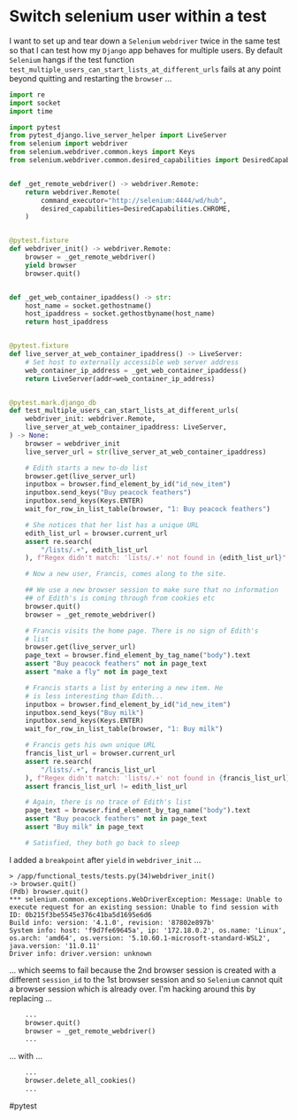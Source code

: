 # Switch selenium user within a test

I want to set up and tear down a `Selenium` `webdriver` twice in the same test so that I can test how my `Django` app behaves for multiple users.  By default `Selenium` hangs if the test function `test_multiple_users_can_start_lists_at_different_urls` fails at any point beyond quitting and restarting the `browser` ...

```python
import re
import socket
import time

import pytest
from pytest_django.live_server_helper import LiveServer
from selenium import webdriver
from selenium.webdriver.common.keys import Keys
from selenium.webdriver.common.desired_capabilities import DesiredCapabilities


def _get_remote_webdriver() -> webdriver.Remote:
    return webdriver.Remote(
        command_executor="http://selenium:4444/wd/hub",
        desired_capabilities=DesiredCapabilities.CHROME,
    )


@pytest.fixture
def webdriver_init() -> webdriver.Remote:
    browser = _get_remote_webdriver()
    yield browser
    browser.quit()


def _get_web_container_ipaddess() -> str:
    host_name = socket.gethostname()
    host_ipaddress = socket.gethostbyname(host_name)
    return host_ipaddress


@pytest.fixture
def live_server_at_web_container_ipaddress() -> LiveServer:
    # Set host to externally accessible web server address
    web_container_ip_address = _get_web_container_ipaddess()
    return LiveServer(addr=web_container_ip_address)


@pytest.mark.django_db
def test_multiple_users_can_start_lists_at_different_urls(
    webdriver_init: webdriver.Remote,
    live_server_at_web_container_ipaddress: LiveServer,
) -> None:
    browser = webdriver_init
    live_server_url = str(live_server_at_web_container_ipaddress)

    # Edith starts a new to-do list
    browser.get(live_server_url)
    inputbox = browser.find_element_by_id("id_new_item")
    inputbox.send_keys("Buy peacock feathers")
    inputbox.send_keys(Keys.ENTER)
    wait_for_row_in_list_table(browser, "1: Buy peacock feathers")

    # She notices that her list has a unique URL
    edith_list_url = browser.current_url
    assert re.search(
        "/lists/.+", edith_list_url
    ), f"Regex didn't match: 'lists/.+' not found in {edith_list_url}"

    # Now a new user, Francis, comes along to the site.

    ## We use a new browser session to make sure that no information
    ## of Edith's is coming through from cookies etc
    browser.quit()
    browser = _get_remote_webdriver()

    # Francis visits the home page. There is no sign of Edith's
    # list
    browser.get(live_server_url)
    page_text = browser.find_element_by_tag_name("body").text
    assert "Buy peacock feathers" not in page_text
    assert "make a fly" not in page_text

    # Francis starts a list by entering a new item. He
    # is less interesting than Edith...
    inputbox = browser.find_element_by_id("id_new_item")
    inputbox.send_keys("Buy milk")
    inputbox.send_keys(Keys.ENTER)
    wait_for_row_in_list_table(browser, "1: Buy milk")

    # Francis gets his own unique URL
    francis_list_url = browser.current_url
    assert re.search(
        "/lists/.+", francis_list_url
    ), f"Regex didn't match: 'lists/.+' not found in {francis_list_url}"
    assert francis_list_url != edith_list_url

    # Again, there is no trace of Edith's list
    page_text = browser.find_element_by_tag_name("body").text
    assert "Buy peacock feathers" not in page_text
    assert "Buy milk" in page_text

    # Satisfied, they both go back to sleep
```

I added a `breakpoint` after `yield` in `webdriver_init` ...

```python-traceback
> /app/functional_tests/tests.py(34)webdriver_init()
-> browser.quit()
(Pdb) browser.quit()
*** selenium.common.exceptions.WebDriverException: Message: Unable to execute request for an existing session: Unable to find session with ID: 0b215f3be5545e376c41ba5d1695e6d6
Build info: version: '4.1.0', revision: '87802e897b'
System info: host: 'f9d7fe69645a', ip: '172.18.0.2', os.name: 'Linux', os.arch: 'amd64', os.version: '5.10.60.1-microsoft-standard-WSL2', java.version: '11.0.11'
Driver info: driver.version: unknown
```

... which seems to fail because the 2nd browser session is created with a different `session_id` to the 1st browser session and so `Selenium` cannot quit a browser session which is already over.  I'm hacking around this by replacing ...

```python
    ...
    browser.quit()
    browser = _get_remote_webdriver()
    ...
```

... with ...

```python
    ...
    browser.delete_all_cookies()
    ...
```

#pytest
